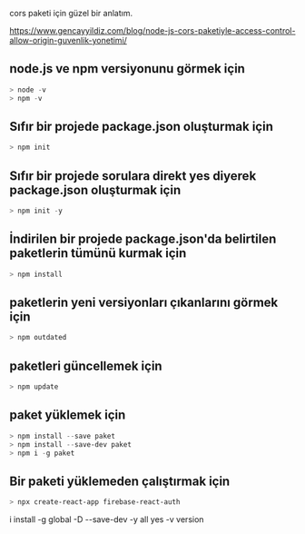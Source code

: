 cors paketi için güzel bir anlatım.

https://www.gencayyildiz.com/blog/node-js-cors-paketiyle-access-control-allow-origin-guvenlik-yonetimi/

## node.js ve npm versiyonunu görmek için
```powershell
> node -v
> npm -v
```

## Sıfır bir projede package.json oluşturmak için
```powershell
> npm init
```

## Sıfır bir projede sorulara direkt yes diyerek package.json oluşturmak için
```powershell
> npm init -y
```

## İndirilen bir projede package.json'da belirtilen paketlerin tümünü kurmak için
```powershell
> npm install
```

## paketlerin yeni versiyonları çıkanlarını görmek için
```powershell
> npm outdated
```

## paketleri güncellemek için
```powershell
> npm update
```

## paket yüklemek için
```powershell
> npm install --save paket
> npm install --save-dev paket
> npm i -g paket
```

## Bir paketi yüklemeden çalıştırmak için
```powershell
> npx create-react-app firebase-react-auth
```

i   install
-g  global
-D  --save-dev
-y  all yes
-v  version